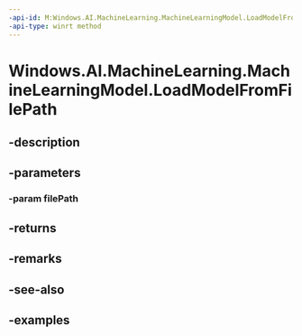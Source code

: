 ```yaml
---
-api-id: M:Windows.AI.MachineLearning.MachineLearningModel.LoadModelFromFilePath(System.String)
-api-type: winrt method
---
```


<!-- Method syntax.
public MachineLearningModel MachineLearningModel.LoadModelFromFilePath(String filePath)
-->

# Windows.AI.MachineLearning.MachineLearningModel.LoadModelFromFilePath

## -description

## -parameters
### -param filePath

## -returns

## -remarks

## -see-also

## -examples

